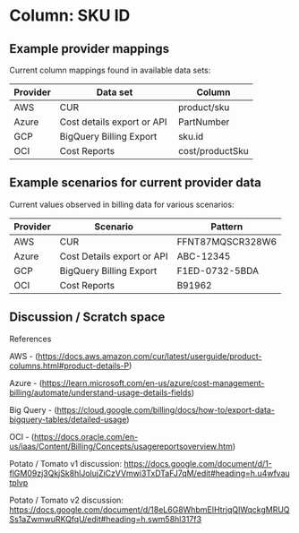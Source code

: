 # Column: SKU ID

## Example provider mappings

Current column mappings found in available data sets:

| Provider     | Data set                    | Column          |
| ------------ | --------------------------- | --------------- |
| AWS          | CUR                         | product/sku     |
| Azure        | Cost details export or API  | PartNumber      |
| GCP          | BigQuery Billing Export     | sku.id          |
| OCI          | Cost Reports                | cost/productSku |

## Example scenarios for current provider data

Current values observed in billing data for various scenarios:

| Provider     | Scenario                   | Pattern          |
| ------------ | -------------------------- | ---------------- |
| AWS          | CUR                        | FFNT87MQSCR328W6 |
| Azure        | Cost Details export or API | ABC-12345       |
| GCP          | BigQuery Billing Export    | F1ED-0732-5BDA   |
| OCI          | Cost Reports               | B91962           |

## Discussion / Scratch space

References

AWS - (<https://docs.aws.amazon.com/cur/latest/userguide/product-columns.html#product-details-P>)

Azure - (<https://learn.microsoft.com/en-us/azure/cost-management-billing/automate/understand-usage-details-fields>)

Big Query - (<https://cloud.google.com/billing/docs/how-to/export-data-bigquery-tables/detailed-usage>)

OCI - (<https://docs.oracle.com/en-us/iaas/Content/Billing/Concepts/usagereportsoverview.htm>)

Potato / Tomato v1 discussion: <https://docs.google.com/document/d/1-flGM09zj3QkjSk8hlJolujZiCzVVmwi3TxDTaFJ7qM/edit#heading=h.u4wfvautplvp>

Potato / Tomato v2 discussion:\
<https://docs.google.com/document/d/18eL6G8WhbmEIHtrjqQlWqckgMRUQSs1aZwmwuRKQfqU/edit#heading=h.swm58hl317f3>
